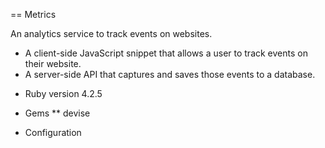 == Metrics

An analytics service to track events on websites.

- A client-side JavaScript snippet that allows a user to track events on their website.
- A server-side API that captures and saves those events to a database.

* Ruby version 4.2.5

* Gems
** devise

* Configuration

